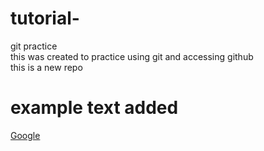 # tutorial-
git practice<br>
this was created to practice using git and accessing github <br>
this is a new repo <br>
# example text added <br>
[Google](https://www.google.com)<br>
